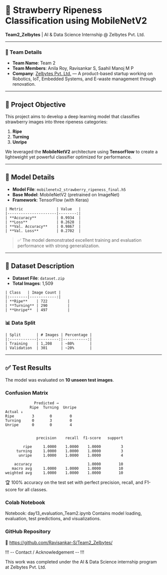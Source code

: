 # 🍓 Strawberry Ripeness Classification using MobileNetV2  
**Team2_Zelbytes** | AI & Data Science Internship @ Zelbytes Pvt. Ltd.

---

### 👥 Team Details
- **Team Name**: Team 2  
- **Team Members**: Anila Roy, Ravisankar S, Saahil Manoj M P  
- **Company**: [Zelbytes Pvt. Ltd.](https://zelbytes.com) — A product-based startup working on Robotics, IoT, Embedded Systems, and E-waste management through renovation.

---

## 🎯 Project Objective
This project aims to develop a deep learning model that classifies strawberry images into three ripeness categories:
1. **Ripe**  
2. **Turning**  
3. **Unripe**  

We leveraged the **MobileNetV2** architecture using **TensorFlow** to create a lightweight yet powerful classifier optimized for performance.

---

## 🧠 Model Details
- **Model File**: `mobilenetv2_strawberry_ripeness_final.h5`  
- **Base Model**: MobileNetV2 (pretrained on ImageNet)  
- **Framework**: TensorFlow (with Keras)  

```text
| Metric               | Value   |
|----------------------|--------:|
| **Accuracy**         | 0.9934  |
| **Loss**             | 0.2628  |
| **Val. Accuracy**    | 0.9867  |
| **Val. Loss**        | 0.2702  |
```
> ✅ The model demonstrated excellent training and evaluation performance with strong generalization.

---

## 📂 Dataset Description
- **Dataset File**: `dataset.zip`  
- **Total Images**: 1,509  

```text
| Class   | Image Count |
|:--------|------------:|
| **Ripe**    | 722         |
| **Turning** | 290         |
| **Unripe**  | 497         |
```
### 📊 Data Split
```text
| Split       | # Images | Percentage |
|:------------|---------:|-----------:|
| Training    | 1,208    | ~80%       |
| Validation  | 301      | ~20%       |
```
---

## ✅ Test Results
The model was evaluated on **10 unseen test images**.

### Confusion Matrix
```text
             Predicted →
           Ripe  Turning  Unripe
Actual ↓
Ripe        3       0        0
Turning     0       3        0
Unripe      0       0        4


              precision    recall  f1-score   support

        ripe     1.0000    1.0000    1.0000         3
     turning     1.0000    1.0000    1.0000         3
      unripe     1.0000    1.0000    1.0000         4

    accuracy                         1.0000        10
   macro avg     1.0000    1.0000    1.0000        10
weighted avg     1.0000    1.0000    1.0000        10
```
🏆 100% accuracy on the test set with perfect precision, recall, and F1-score for all classes.

### Colab Notebook 

Notebook: day13_evaluation_Team2.ipynb
Contains model loading, evaluation, test predictions, and visualizations.

### GitHub Repository
🔗 https://github.com/Ravisankar-S/Team2_Zelbytes/


!!! -- Contact / Acknowledgement -- !!!

This work was completed under the AI & Data Science internship program at Zelbytes Pvt. Ltd.
